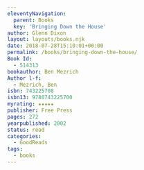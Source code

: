 ```yaml
---
eleventyNavigation:
  parent: Books
  key: 'Bringing Down the House'
author: Glenn Dixon
layout: layouts/books.njk
date: 2018-07-28T15:10:01+00:00
permalink: /books/bringing-down-the-house/
Book Id:
  - 514313
bookauthor: Ben Mezrich
Author l-f:
  - Mezrich, Ben
isbn: 743225708
isbn13: 9780743225700
myrating: ★★★★★
publisher: Free Press
pages: 272
yearpublished: 2002
status: read
categories:
  - GoodReads
tags:
  - books
---
```

